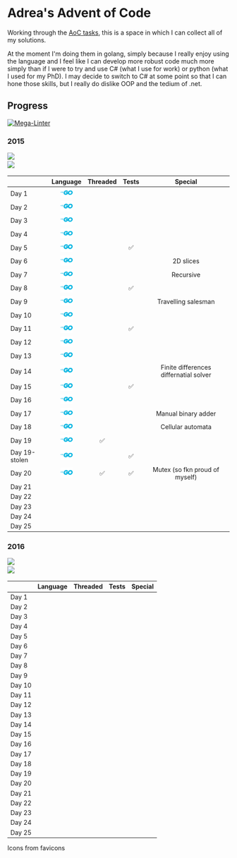# Adrea's Advent of Code

Working through the [AoC tasks](https://adventofcode.com), this is a space in which I can collect all of my solutions.

At the moment I'm doing them in golang, simply because I really enjoy using the language and I feel like I can develop more robust code much more simply than if I were to try and use C# (what I use for work) or python (what I used for my PhD). I may decide to switch to C# at some point so that I can hone those skills, but I really do dislike OOP and the tedium of .net.

## Progress
[![Mega-Linter](https://github.com/adreasnow/AdventOfCode/workflows/Mega-Linter/badge.svg)](https://github.com/adreasnow/AdventOfCode/actions?query=workflow%3AMega-Linter)


### 2015

![](https://img.shields.io/badge/stars%20(2015)%20⭐-40-yellow)<br/>![](https://img.shields.io/badge/days%20(2015)-20-red)

| | Language | Threaded | Tests | Special |
| :- | :-: | :-: | :-: | :-: |
| Day 1 | <a href="2015/01/README.md"><img src="icons/golang.svg" alt="GoLang" style="width:2em;"></a> | | | |
| Day 2 | <a href="2015/02/README.md"><img src="icons/golang.svg" alt="GoLang" style="width:2em;"></a> | | | |
| Day 3 | <a href="2015/03/README.md"><img src="icons/golang.svg" alt="GoLang" style="width:2em;"></a> | | | |
| Day 4 | <a href="2015/04/README.md"><img src="icons/golang.svg" alt="GoLang" style="width:2em;"></a> | | | |
| Day 5 | <a href="2015/05/README.md"><img src="icons/golang.svg" alt="GoLang" style="width:2em;"></a> | | :white_check_mark: | |
| Day 6 | <a href="2015/06/README.md"><img src="icons/golang.svg" alt="GoLang" style="width:2em;"></a> | | | 2D slices |
| Day 7 | <a href="2015/07/README.md"><img src="icons/golang.svg" alt="GoLang" style="width:2em;"></a> | | | Recursive |
| Day 8 | <a href="2015/08/README.md"><img src="icons/golang.svg" alt="GoLang" style="width:2em;"></a> | | :white_check_mark: | |
| Day 9 | <a href="2015/09/README.md"><img src="icons/golang.svg" alt="GoLang" style="width:2em;"></a> | | | Travelling salesman |
| Day 10 | <a href="2015/10/README.md"><img src="icons/golang.svg" alt="GoLang" style="width:2em;"></a> | | | |
| Day 11 | <a href="2015/11/README.md"><img src="icons/golang.svg" alt="GoLang" style="width:2em;"></a> | | :white_check_mark: | |
| Day 12 | <a href="2015/12/README.md"><img src="icons/golang.svg" alt="GoLang" style="width:2em;"></a> | | | |
| Day 13 | <a href="2015/13/README.md"><img src="icons/golang.svg" alt="GoLang" style="width:2em;"></a> | | | |
| Day 14 | <a href="2015/14/README.md"><img src="icons/golang.svg" alt="GoLang" style="width:2em;"></a> | | | Finite differences differnatial solver |
| Day 15 | <a href="2015/15/README.md"><img src="icons/golang.svg" alt="GoLang" style="width:2em;"></a> | | :white_check_mark: | |
| Day 16 | <a href="2015/16/README.md"><img src="icons/golang.svg" alt="GoLang" style="width:2em;"></a> | | | |
| Day 17 | <a href="2015/17/README.md"><img src="icons/golang.svg" alt="GoLang" style="width:2em;"></a> | | | Manual binary adder |
| Day 18 | <a href="2015/18/README.md"><img src="icons/golang.svg" alt="GoLang" style="width:2em;"></a> | | | Cellular automata|
| Day 19 | <a href="2015/19/README.md"><img src="icons/golang.svg" alt="GoLang" style="width:2em;"></a> | :white_check_mark: | | |
| Day 19-stolen | <a href="2015/19-stolen/main.go"><img src="icons/golang.svg" alt="GoLang" style="width:2em;"></a> | | :white_check_mark: | |
| Day 20 | <a href="2015/20/main.go"><img src="icons/golang.svg" alt="GoLang" style="width:2em;"></a> | :white_check_mark: | :white_check_mark: | Mutex (so fkn proud of myself) |
| Day 21 | | | | |
| Day 22 | | | | |
| Day 23 | | | | |
| Day 24 | | | | |
| Day 25 | | | | |

### 2016

![](https://img.shields.io/badge/stars%20(2016)%20⭐-0-yellow)<br/>![](https://img.shields.io/badge/days%20(2016)-0-red)

| | Language | Threaded | Tests | Special | 
| :- | :-: | :-: | :-: | :-: |
| Day 1 | | | | |
| Day 2 | | | | |
| Day 3 | | | | |
| Day 4 | | | | |
| Day 5 | | | | |
| Day 6 | | | | |
| Day 7 | | | | |
| Day 8 | | | | |
| Day 9 | | | | |
| Day 10 | | | | |
| Day 11 | | | | |
| Day 12 | | | | |
| Day 13 | | | | |
| Day 14 | | | | |
| Day 15 | | | | |
| Day 16 | | | | |
| Day 17 | | | | |
| Day 18 | | | | |
| Day 19 | | | | |
| Day 20 | | | | |
| Day 21 | | | | |
| Day 22 | | | | |
| Day 23 | | | | |
| Day 24 | | | | |
| Day 25 | | | | |

Icons from favicons